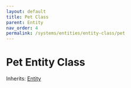 ```yaml
---
layout: default
title: Pet Class
parent: Entity
nav_order: 4
permalink: /systems/entities/entity-class/pet
---
```


# Pet Entity Class

Inherits: [Entity](../entity-class/)
